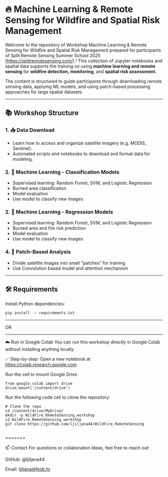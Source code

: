 # 🔥 Machine Learning & Remote Sensing for Wildfire and Spatial Risk Management

Welcome to the  repository of Workshop Machine Learning & Remote Sensing for Wildfire and Spatial Risk Management prepared for participants of Split Remote Sensing Summer School 2025 [https://splitremotesensing.com/] ! This collection of Jupyter notebooks and spatial data supports the training on using **machine learning and remote sensing** for **wildfire detection, monitoring**, and **spatial risk assessment**.

The content is structured to guide participants through downloading remote sensing data, applying ML models, and using patch-based processing approaches for large spatial datasets.



---

## 📚 Workshop Structure

### 1. 📥 **Data Download**
- Learn how to access and organize satellite imagery (e.g. MODIS, Sentinel).
- Automated scripts and notebooks to download and format data for modeling.

### 2. 🤖 **Machine Learning - Classification Models**
- Supervised learning: Random Forest, SVM, and Logistic Regression
- Burned area classification  
- Model evaluation  
- Use  model to classify new images 

### 2. 🤖 **Machine Learning - Regression  Models**
- Supervised learning: Random Forest, SVM, and Logistic Regression
- Burned area   and fire risk prediction
- Model evaluation  
- Use  model to classify new images 

### 4. 🧩 **Patch-Based Analysis**
- Divide satellite images into small "patches" for training
- Use Convolution based model and attention mechanism
 
---
 
 
 
 
## 🛠 Requirements

Install Python dependencies:

```bash
pip install -r requirements.txt
 ```
---

OR 

---

☁️ Run in Google Colab
You can run this workshop directly in Google Colab without installing anything locally.

✅ Step-by-step:
Open a new notebook at https://colab.research.google.com

Run the cell to mount Google Drive 

 ```
from google.colab import drive
drive.mount('/content/drive')
```

Run the following code cell to clone the repository:
 ```
# Clone the repo
cd /content/drive/MyDrive/
mkdir -p WildFire_RemoteSensing_workshop
cd WildFire_RemoteSensing_workshop
git clone https://github.com/ljiljana44/WildFire_RemoteSensing


```
=======  



📫 Contact
For questions or collaboration ideas, feel free to reach out:

GitHub: @ljiljana44

Email: ljiljana@fesb.hr
